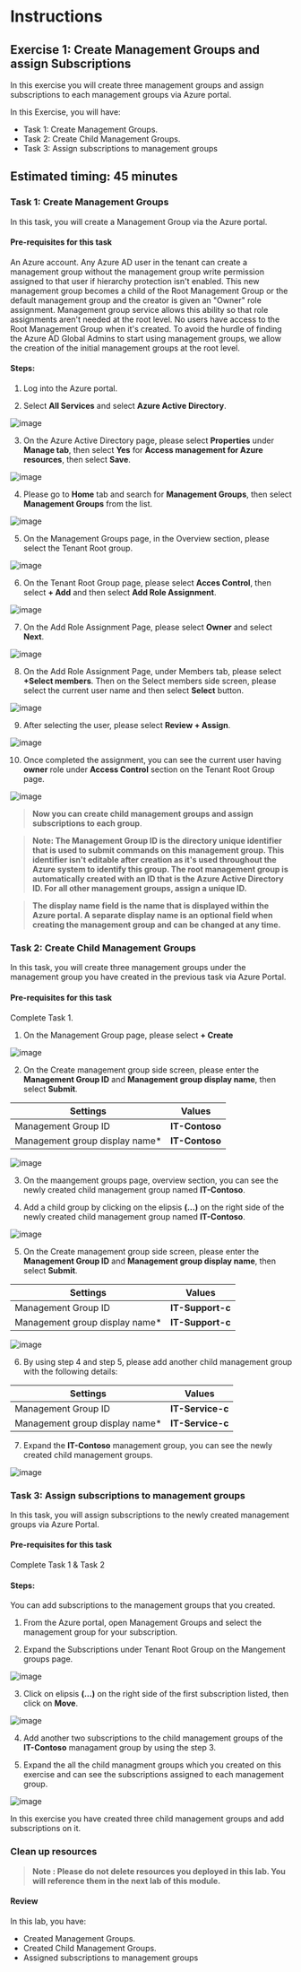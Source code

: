 # Instructions

## Exercise 1: Create Management Groups and assign Subscriptions

In this exercise you will create three management groups and assign subscriptions to each management groups via Azure portal.

In this Exercise, you will have:

+ Task 1: Create Management Groups.
+ Task 2: Create Child Management Groups.
+ Task 3: Assign subscriptions to management groups

## Estimated timing: 45 minutes

### Task 1: Create Management Groups

In this task, you will create a Management Group via the Azure portal.

#### Pre-requisites for this task

An Azure account. Any Azure AD user in the tenant can create a management group without the management group write permission assigned to that user if hierarchy protection isn't enabled. This new management group becomes a child of the Root Management Group or the default management group and the creator is given an "Owner" role assignment. Management group service allows this ability so that role assignments aren't needed at the root level. No users have access to the Root Management Group when it's created. To avoid the hurdle of finding the Azure AD Global Admins to start using management groups, we allow the creation of the initial management groups at the root level.

#### Steps:

1. Log into the Azure portal.

2. Select **All Services** and select **Azure Active Directory**.

![image](../media/man1a.png)

3. On the Azure Active Directory page, please select **Properties** under **Manage tab**, then select **Yes** for **Access management for Azure resources**, then select **Save**. 

![image](../media/man2a.png)

4. Please go to **Home** tab and search for **Management Groups**, then select **Management Groups** from the list.

![image](../media/man3.png)

5. On the Management Groups page, in the Overview section, please select the Tenant Root group.

![image](../media/man4.png)

6. On the Tenant Root Group page, please select **Acces Control**, then select **+ Add** and then select **Add Role Assignment**.

![image](../media/man5.png)

7. On the Add Role Assignment Page, please select **Owner** and select **Next**.

![image](../media/man6.png)

8. On the Add Role Assignment Page, under Members tab, please select **+Select members**. Then on the Select members side screen, please select the current user name and then select **Select** button.

![image](../media/man7.png)

9. After selecting the user, please select **Review + Assign**.

![image](../media/man8.png)

10. Once completed the assignment, you can see the current user having **owner** role under **Access Control** section on the Tenant Root Group page. 

![image](../media/man9.png)

>**Now you can create child management groups and assign subscriptions to each group**.

>**Note: The Management Group ID is the directory unique identifier that is used to submit commands on this management group. This identifier isn't editable after creation as it's used throughout the Azure system to identify this group. The root management group is automatically created with an ID that is the Azure Active Directory ID. For all other management groups, assign a unique ID.**

>**The display name field is the name that is displayed within the Azure portal. A separate display name is an optional field when creating the management group and can be changed at any time.**


### Task 2: Create Child Management Groups

In this task, you will create three management groups under the management group you have created in the previous task via Azure Portal.

#### Pre-requisites for this task

Complete Task 1.

1. On the Management Group page, please select **+ Create**

![image](../media/man10.png)

2. On the Create management group side screen, please enter the **Management Group ID** and **Management group display name**, then select **Submit**.

  | Settings | Values |
  |  -- | -- |
  | Management Group ID | **IT-Contoso** |
  | Management group display name* | **IT-Contoso** |

![image](../media/man11.png)

3. On the maangement groups page, overview section, you can see the newly created child management group named **IT-Contoso**.

4. Add a child group by clicking on the elipsis **(...)** on the right side of the newly created child management group named **IT-Contoso**.

![image](../media/man12.png)

5. On the Create management group side screen, please enter the **Management Group ID** and **Management group display name**, then select **Submit**.

  | Settings | Values |
  |  -- | -- |
  | Management Group ID | **IT-Support-c** |
  | Management group display name* | **IT-Support-c** |

![image](../media/man13.png)

6. By using step 4 and step 5, please add another child management group with the following details:

  | Settings | Values |
  |  -- | -- |
  | Management Group ID | **IT-Service-c** |
  | Management group display name* | **IT-Service-c** |

7. Expand the **IT-Contoso** management group, you can see the newly created child management groups.

![image](../media/man14.png)

### Task 3: Assign subscriptions to management groups

In this task, you will assign subscriptions to the newly created management groups via Azure Portal.

#### Pre-requisites for this task

Complete Task 1 & Task 2

#### Steps:

You can add subscriptions to the management groups that you created.

1. From the Azure portal, open Management Groups and select the management group for your subscription.

2. Expand the Subscriptions under Tenant Root Group on the Mangement groups page.

![image](../media/man15.png)

3. Click on elipsis **(...)** on the right side of the first subscription listed, then click on **Move**.

![image](../media/man16.png)

4. Add another two subscriptions to the child management groups of the **IT-Contoso** managament group by using the step 3.

5. Expand the all the child managment groups which you created on this exercise and can see the subscriptions assigned to each management group.

![image](../media/man17.png)

In this exercise you have created three child management groups and add subscriptions on it.

### Clean up resources

>**Note : Please do not delete resources you deployed in this lab. You will reference them in the next lab of this module.**

#### Review

In this lab, you have:

- Created Management Groups.
- Created Child Management Groups.
- Assigned subscriptions to management groups

